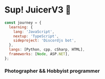 # Sup! JuicerV3 :wave:
```js
const journey = {
  learning: {
    lang: 'JavaScript',
    nextup: 'TypeScript',
    sideproject: 'Discordjs bot',
  },
  langs: [Python, cpp, cSharp, HTML],
  frameworks: [Node, ASP.NET],
};
```

### Photographer && Hobbyist programmer
